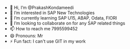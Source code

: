 - 👋 Hi, I’m @PrakashKondameedi
- 👀 I’m interested in SAP New Technologies 
- 🌱 I’m currently learning SAP U15, ABAP, Odata, FIORI
- 💞️ I’m looking to collaborate on for any SAP related things
- 📫 How to reach me 7995599452
- 😄 Pronouns: Mr
- ⚡ Fun fact: I can't use GIT in my work 

<!---
PrakashKondameedi/PrakashKondameedi is a ✨ special ✨ repository because its `README.md` (this file) appears on your GitHub profile.
You can click the Preview link to take a look at your changes.
--->

